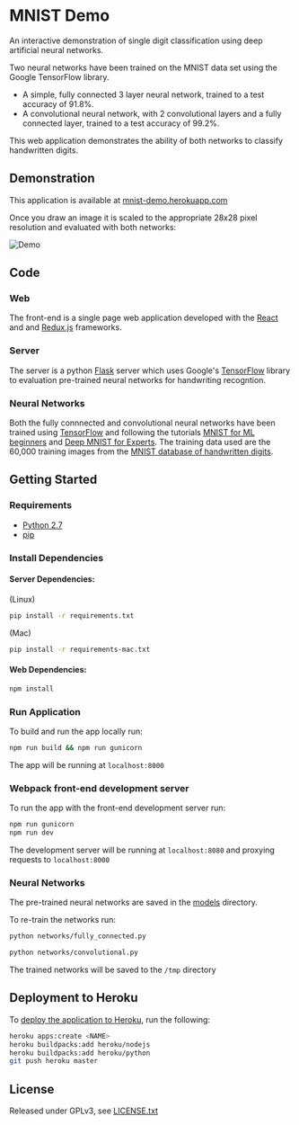 # MNIST Demo

An interactive demonstration of single digit classification using deep artificial neural networks.

Two neural networks have been trained on the MNIST data set using the Google TensorFlow library.

* A simple, fully connected 3 layer neural network, trained to a test accuracy of 91.8%.
* A convolutional neural network, with 2 convolutional layers and a fully connected layer, trained to a test accuracy of 99.2%.

This web application demonstrates the ability of both networks to classify handwritten digits.

## Demonstration

This application is available at [mnist-demo.herokuapp.com](http://mnist-demo.herokuapp.com)

Once you draw an image it is scaled to the appropriate 28x28 pixel resolution and evaluated with both networks:

![Demo](demo.gif)

## Code

### Web

The front-end is a single page web application developed with the [React](https://facebook.github.io/react/) and and [Redux.js](http://redux.js.org/docs/introduction/) frameworks.

### Server

The server is a python [Flask](http://flask.pocoo.org/) server which uses Google's [TensorFlow](https://www.tensorflow.org/) library to evaluation pre-trained neural networks for handwriting recogntion.

### Neural Networks

Both the fully connnected and convolutional neural networks have been trained using [TensorFlow](https://www.tensorflow.org/) and following the tutorials [MNIST for ML beginners](https://www.tensorflow.org/tutorials/mnist/beginners/) and [Deep MNIST for Experts](https://www.tensorflow.org/tutorials/mnist/pros/).
The training data used are the 60,000 training images from the [MNIST database of handwritten digits](http://yann.lecun.com/exdb/mnist/).

## Getting Started

### Requirements

* [Python 2.7](https://www.python.org/download/releases/2.7/)
* [pip](https://pip.readthedocs.io/en/stable/)

### Install Dependencies

#### Server Dependencies:

(Linux)
```bash
pip install -r requirements.txt
``` 

(Mac)
```bash
pip install -r requirements-mac.txt
``` 

#### Web Dependencies:

```bash
npm install
```

### Run Application

To build and run the app locally run:

```bash
npm run build && npm run gunicorn
```

The app will be running at `localhost:8000`

### Webpack front-end development server

To run the app with the front-end development server run:

```bash
npm run gunicorn
npm run dev
```

The development server will be running at `localhost:8080` and proxying requests to `localhost:8000`

### Neural Networks

The pre-trained neural networks are saved in the [models](models) directory.

To re-train the networks run:

```bash
python networks/fully_connected.py
```
```bash
python networks/convolutional.py
```

The trained networks will be saved to the `/tmp` directory


## Deployment to Heroku

To [deploy the application to Heroku](https://devcenter.heroku.com/articles/git), run the following:

```bash
heroku apps:create <NAME>
heroku buildpacks:add heroku/nodejs
heroku buildpacks:add heroku/python
git push heroku master
```

## License

Released under GPLv3, see [LICENSE.txt](LICENSE.txt)

